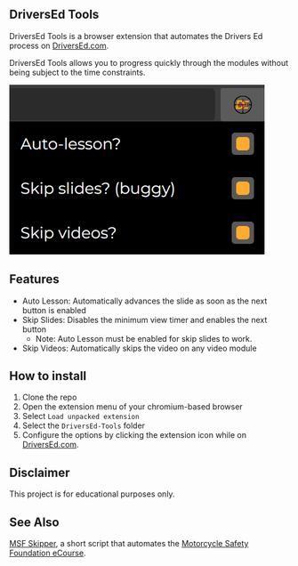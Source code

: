 ## DriversEd Tools

DriversEd Tools is a browser extension that automates the Drivers Ed process on [DriversEd.com](https://driversed.com).

DriversEd Tools allows you to progress quickly through the modules without being subject to the time constraints.

![DriversEd Tools](readme/DriversEdTools-Menu.png?raw=true)

## Features

- Auto Lesson: Automatically advances the slide as soon as the next button is enabled
- Skip Slides: Disables the minimum view timer and enables the next button
  - Note: Auto Lesson must be enabled for skip slides to work.
- Skip Videos: Automatically skips the video on any video module

## How to install

1. Clone the repo
2. Open the extension menu of your chromium-based browser
3. Select `Load unpacked extension`
4. Select the `DriversEd-Tools` folder
5. Configure the options by clicking the extension icon while on [DriversEd.com](https://driversed.com).

## Disclaimer

This project is for educational purposes only.

## See Also

[MSF Skipper](https://gist.github.com/ethankrein/a6dde0cb5c881c84eec7d568f673d077), a short script that automates the [Motorcycle Safety Foundation eCourse](https://elearning.msf-usa.org/).
